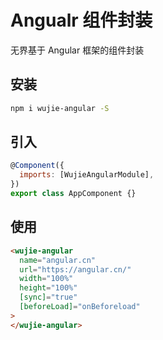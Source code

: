 # Angualr 组件封装

无界基于 Angular 框架的组件封装

## 安装

```bash
npm i wujie-angular -S
```

## 引入

```JavaScript
@Component({
  imports: [WujieAngularModule],
})
export class AppComponent {}
```

## 使用

```html
<wujie-angular
  name="angular.cn"
  url="https://angular.cn/"
  width="100%"
  height="100%"
  [sync]="true"
  [beforeLoad]="onBeforeload"
>
</wujie-angular>
```
